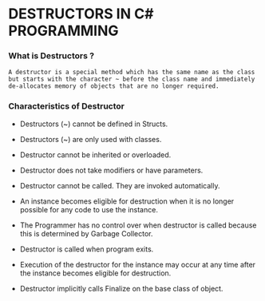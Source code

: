 # DESTRUCTORS IN C# PROGRAMMING

### What is Destructors ?
`A destructor is a special method which has the same name as the class but starts with the character ~ before the class name and immediately de-allocates memory of objects that are no longer required.`

###  Characteristics of  Destructor

- Destructors (~) cannot be defined in Structs.

- Destructors (~) are only used with classes.

- Destructor cannot be inherited or overloaded.

- Destructor does not take modifiers or have parameters.

- Destructor cannot be called. They are invoked automatically.

- An instance becomes eligible for destruction when it is no longer possible for any code to use the instance.

- The Programmer has no control over when destructor is called because this is determined by Garbage Collector.

- Destructor is called when program exits.

- Execution of the destructor for the instance may occur at any time after the instance becomes eligible for destruction.

- Destructor implicitly calls Finalize on the base class of object.
